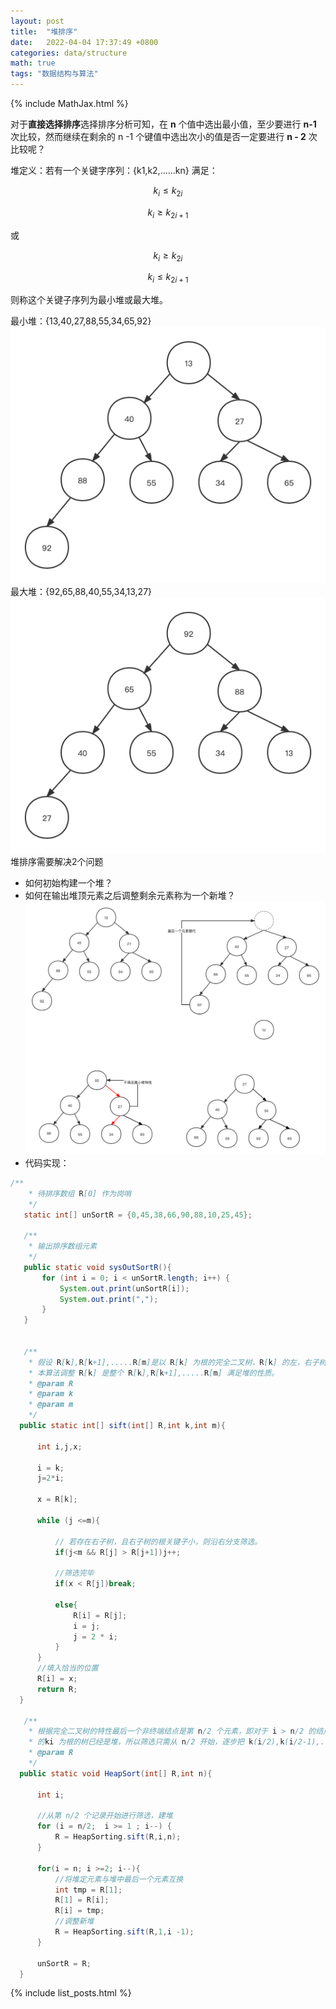 ```yaml
---
layout: post
title:  "堆排序"
date:   2022-04-04 17:37:49 +0800
categories: data/structure
math: true
tags: "数据结构与算法"
---
```

{% include MathJax.html %}

对于**直接选择排序**选择排序分析可知，在 **n** 个值中选出最小值，至少要进行 **n-1** 次比较，然而继续在剩余的 n -1 个键值中选出次小的值是否一定要进行 **n - 2** 次比较呢？

堆定义：若有一个关键字序列：{k1,k2,......kn} 满足：

$$
k_{i} \leq k_{2i}
$$

$$
k_{i} \geq k_{2i+1} 
$$

或

$$
k_{i} \geq k_{2i}
$$

$$
k_{i} \leq k_{2i+1}
$$

则称这个关键子序列为最小堆或最大堆。

最小堆：{13,40,27,88,55,34,65,92}
![最小堆](/assets/堆排序.png)
最大堆：{92,65,88,40,55,34,13,27}
![最大堆](/assets/大堆排序.png)
堆排序需要解决2个问题
- 如何初始构建一个堆？
- 如何在输出堆顶元素之后调整剩余元素称为一个新堆？
![堆筛选](/assets/堆筛选.png)
- 代码实现：


~~~java
/**
    * 待排序数组 R[0] 作为岗哨
    */
   static int[] unSortR = {0,45,38,66,90,88,10,25,45};

   /**
    * 输出排序数组元素
    */
   public static void sysOutSortR(){
       for (int i = 0; i < unSortR.length; i++) {
           System.out.print(unSortR[i]);
           System.out.print(",");
       }
   }


   /**
    * 假设 R[k],R[k+1],.....R[m]是以 R[k] 为根的完全二叉树，R[k] 的左，右子树满足堆的性质。
    * 本算法调整 R[k] 是整个 R[k],R[k+1],.....R[m] 满足堆的性质。
    * @param R
    * @param k
    * @param m
    */
  public static int[] sift(int[] R,int k,int m){

      int i,j,x;

      i = k;
      j=2*i;

      x = R[k];

      while (j <=m){

          // 若存在右子树，且右子树的根关键子小，则沿右分支筛选。
          if(j<m && R[j] > R[j+1])j++;

          //筛选完毕
          if(x < R[j])break;

          else{
              R[i] = R[j];
              i = j;
              j = 2 * i;
          }
      }
      //填入恰当的位置
      R[i] = x;
      return R;
  }

   /**
    * 根据完全二叉树的特性最后一个非终端结点是第 n/2 个元素，即对于 i > n/2 的结点 ki 都没有孩子结点，因此以这样
    * 的ki 为根的树已经是堆，所以筛选只需从 n/2 开始，逐步把 k(i/2),k(i/2-1),....k0 为根的子树 "筛选" 成堆。
    * @param R
    */
  public static void HeapSort(int[] R,int n){

      int i;

      //从第 n/2 个记录开始进行筛选，建堆
      for (i = n/2;  i >= 1 ; i--) {
          R = HeapSorting.sift(R,i,n);
      }

      for(i = n; i >=2; i--){
          //将堆定元素与堆中最后一个元素互换
          int tmp = R[1];
          R[1] = R[i];
          R[i] = tmp;
          //调整新堆
          R = HeapSorting.sift(R,1,i -1);
      }

      unSortR = R;
  }
~~~

{% include list_posts.html %}